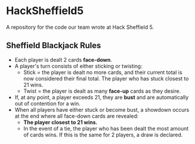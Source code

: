 # HackSheffield5
A repository for the code our team wrote at Hack Sheffield 5.

## Sheffield Blackjack Rules
- Each player is dealt 2 cards **face-down**.
- A player's turn consists of either sticking or twisting:
	- Stick = the player is dealt no more cards, and their current total is now considered their final total. The player who has stuck closest to 21 wins.
	- Twist = the player is dealt as many **face-up** cards as they desire.
- If, at any point, a player exceeds 21, they are **bust** and are automatically out of contention for a win.
- When all players have either stuck or become bust, a showdown occurs at the end where all face-down cards are revealed:
	- **The player closest to 21 wins.**
	- In the event of a tie, the player who has been dealt the most amount of cards wins. If this is the same for 2 players, a draw is declared.
